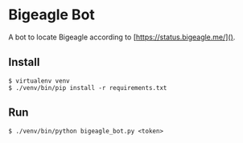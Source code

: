 Bigeagle Bot
============

A bot to locate Bigeagle according to [https://status.bigeagle.me/]().

Install
-------

```
$ virtualenv venv
$ ./venv/bin/pip install -r requirements.txt
```

Run
---

```
$ ./venv/bin/python bigeagle_bot.py <token>
```
